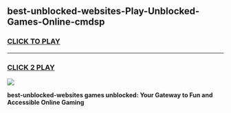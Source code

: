 
## best-unblocked-websites-Play-Unblocked-Games-Online-cmdsp
<h3>
<a href="https://premium76.site?title=best-unblocked-websites&ref=25A">CLICK TO PLAY</a></h3>
<hr>

<h3>
<a href="https://premium76.site?title=best-unblocked-websites&ref=25A">CLICK 2 PLAY</a>
  
</h3>

<a href="https://premium76.site?title=best-unblocked-websites&ref=25A"><img src="https://clearcache.store/games.png"></a>


**best-unblocked-websites games unblocked: Your Gateway to Fun and Accessible Online Gaming**

